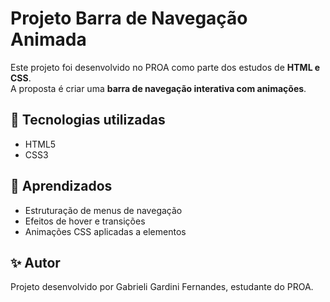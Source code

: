 # Projeto Barra de Navegação Animada
Este projeto foi desenvolvido no PROA como parte dos estudos de **HTML e CSS**.  
A proposta é criar uma **barra de navegação interativa com animações**.

## 🚀 Tecnologias utilizadas
- HTML5
- CSS3

## 📌 Aprendizados
- Estruturação de menus de navegação
- Efeitos de hover e transições
- Animações CSS aplicadas a elementos

## ✨ Autor
Projeto desenvolvido por Gabrieli Gardini Fernandes, estudante do PROA.
